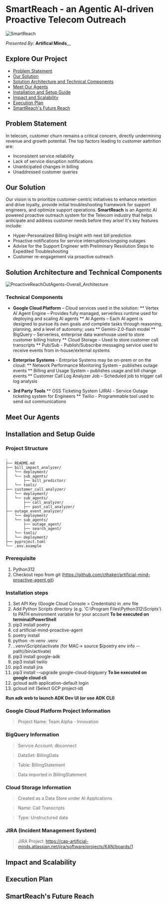 # SmartReach - an Agentic AI-driven Proactive Telecom Outreach
![SmartReach](https://github.com/user-attachments/assets/54118c0a-7426-4e8f-9d5d-005126ce7158)

_Presented By:_ **Artifical Minds**__

## Explore Our Project
- [Problem Statement](#problem-statement)
- [Our Solution](#our-solution)
- [Solution Architecture and Technical Components](#solution_architecture_and-technical-components)
- [Meet Our Agents](#meet-our-agents)
- [Installation and Setup Guide](#installation-and-setup-guide)
- [Impact and Scalability](#impact-and-scalability)
- [Execution Plan](#execution-plan)
- [SmartReach's Future Reach](#smartreachs-future-reach)

## Problem Statement
In telecom, customer churn remains a critical concern, directly undermining revenue and growth potential.
The top factors leading to customer aattrition are:
* Inconsistent service reliability
* Lack of service disruption notifications
* Unanticipated changes in billing
* Unaddressed customer queries

## Our Solution
Our vision is to prioritize customer-centric initiatives to enhance retention and drive loyalty, provide initial troubleshooting framework for support engineers, and optimize support operations. 
**SmartReach** is an Agentic AI powered proactive outreach system for the Telecom industry that helps anticipate and address customer needs before they arise!
It's key features include:
* Hyper-Personalized Billing Insight with next bill prediction
* Proactive notifications for service interruptions/ongoing outages
* Advise for the Support Engineer with Preliminary Resolution Steps to Expedited Troubleshooting
* Customer re-engagement via proactive outreach

## Solution Architecture and Technical Components 
![ProactiveReachOutAgents-Overall_Architecture](https://github.com/user-attachments/assets/19c368df-ac10-43f0-8488-eff7cbab45ed)  

### Technical Components
* **Google Cloud Platform** – Cloud services used in the solution:
** Vertex AI Agent Engine – Provides fully managed, serverless runtime used for deploying and scaling AI agents
** AI Agents – Each AI agent is designed to pursue its own goals and complete tasks through reasoning, planning, and a level of autonomy; uses ** Gemini-2.0-flash model
** BigQuery – Serverless, enterprise data warehouse used to store customer billing history
** Cloud Storage – Used to store customer call transcripts
** Pub/Sub - Publish/Subscribe messaging service used to receive events from in-house/external systems 

* **Enterprise Systems** - Entrprise Systems may be on-prem or on the cloud:
** Network Performance Monitoring System – publishes outage events
** Billing and Usage System – publishes usage and bill change events
** Customer Call Log Analyzer Job – Scheduled job to trigger call log analysis

* **3rd Party Tools**
** OSS Ticketing System (JIRA) - Service Outage ticketing system for Engineers
** Twilio - Programmable tool used to send out communications






## Meet Our Agents

## Installation and Setup Guide
### Project Structure
```
.
├── README.md
├── bill_impact_analyzer/
│   └── deployment/
│   └── sub_agents/
│       ├── bill_predictor/
│   └── tools/
├── customer_call_analyzer/
│   └── deployment/
│   └── sub_agents/
│       ├── call_analyzer/
│       ├── past_call_analyzer/
├── outage_event_analyzer/
│   └── deployment/
│   └── sub_agents/
│       ├── outage_agent/
│       ├── search_agent/
│   └── tools/
│   └── deployment/
├── pyproject.toml
└── .env.example
```

### Prerequisite
1. Python312
2. Checkout repo from git (https://github.com/cthaker/artificial-mind-proactive-agent.git)

### Installation steps
1. Set API Key (Google Cloud Console > Credentials) in .env file
2. Add Python Scripts directory (e.g. 'C:\Program Files\Python312\Scripts') to PATH environment variable for your account
**To be executed on terminal/PowerShell**
3. pip3 install poetry
4. cd artificial-mind-proactive-agent
5. poetry install
6. python -m venv .venv
7. .\.venv\Scripts\activate (for MAC-> source $(poetry env info --path)/bin/activate)
8. pip3 install google-adk
9. pip3 install twilio
10. pip3 install jira
11. pip3 install --upgrade google-cloud-bigquery
**To be executed on google cloud cli**
12. gcloud auth application-default login 
13. gcloud init (Select GCP project-id)

**Run adk web to launch ADK Dev UI (or use ADK CLI)**

### Google Cloud Platform Project Information
  > Project Name: Team Alpha - Innovation

### BigQuery Information
  > Service Account: dbconnect
 
  > DataSet: BillingData

  > Table: BillingStatement
  
  > Data imported in BillingStatement

### Cloud Storage Information
  > Created as a Data Store under AI Applications

  > Name: Call Transcripts

  > Type: Unstructured data


### JIRA (Incident Management System)
  > JIRA Project: https://cap-artificial-minds.atlassian.net/jira/software/projects/KAN/boards/1


## Impact and Scalability

## Execution Plan

## SmartReach's Future Reach
